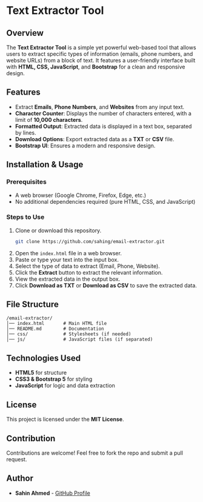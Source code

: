 # Text Extractor Tool

## Overview
The **Text Extractor Tool** is a simple yet powerful web-based tool that allows users to extract specific types of information (emails, phone numbers, and website URLs) from a block of text. It features a user-friendly interface built with **HTML, CSS, JavaScript**, and **Bootstrap** for a clean and responsive design.

## Features
- Extract **Emails**, **Phone Numbers**, and **Websites** from any input text.
- **Character Counter**: Displays the number of characters entered, with a limit of **10,000 characters**.
- **Formatted Output**: Extracted data is displayed in a text box, separated by lines.
- **Download Options**: Export extracted data as a **TXT** or **CSV** file.
- **Bootstrap UI**: Ensures a modern and responsive design.

## Installation & Usage
### Prerequisites
- A web browser (Google Chrome, Firefox, Edge, etc.)
- No additional dependencies required (pure HTML, CSS, and JavaScript)

### Steps to Use
1. Clone or download this repository.
   ```bash
   git clone https://github.com/sahing/email-extractor.git
   ```
2. Open the `index.html` file in a web browser.
3. Paste or type your text into the input box.
4. Select the type of data to extract (Email, Phone, Website).
5. Click the **Extract** button to extract the relevant information.
6. View the extracted data in the output box.
7. Click **Download as TXT** or **Download as CSV** to save the extracted data.

## File Structure
```
/email-extractor/
│── index.html       # Main HTML file
│── README.md        # Documentation
│── css/             # Stylesheets (if needed)
│── js/              # JavaScript files (if separated)
```

## Technologies Used
- **HTML5** for structure
- **CSS3 & Bootstrap 5** for styling
- **JavaScript** for logic and data extraction

## License
This project is licensed under the **MIT License**.

## Contribution
Contributions are welcome! Feel free to fork the repo and submit a pull request.

## Author
- **Sahin Ahmed** - [GitHub Profile](https://github.com/sahing)

